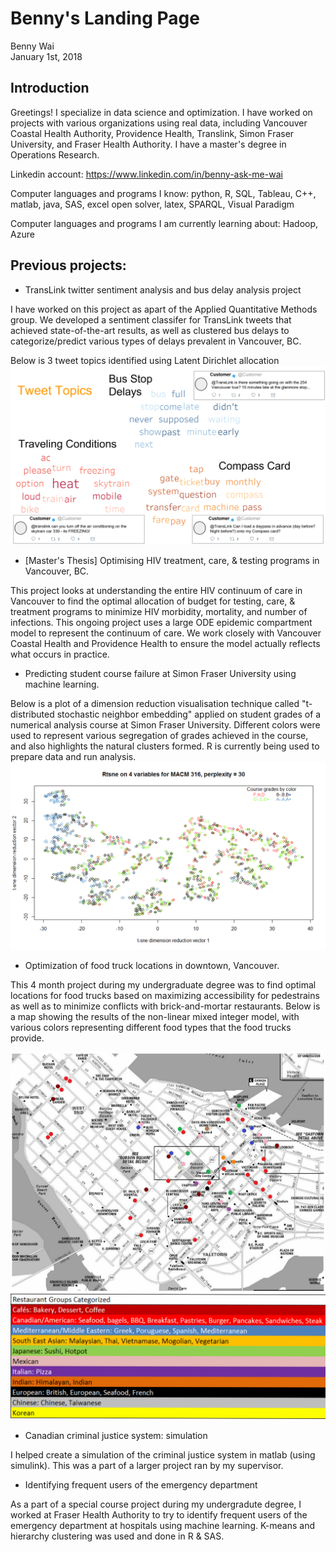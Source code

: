 # Benny's Landing Page
Benny Wai  
January 1st, 2018



## Introduction

Greetings! I specialize in data science and optimization. I have worked on projects with various organizations using real data, including Vancouver Coastal Health Authority, Providence Health, Translink, Simon Fraser University, and Fraser Health Authority. I have a master's degree in Operations Research.

Linkedin account: https://www.linkedin.com/in/benny-ask-me-wai

Computer languages and programs I know: python, R, SQL, Tableau, C++, matlab, java, SAS, excel open solver, latex, SPARQL, Visual Paradigm

Computer languages and programs I am currently learning about: Hadoop, Azure

## Previous projects: 

- TransLink twitter sentiment analysis and bus delay analysis project

I have worked on this project as apart of the Applied Quantitative Methods group. We developed a sentiment classifer for TransLink tweets that achieved state-of-the-art results, as well as clustered bus delays to categorize/predict various types of delays prevalent in Vancouver, BC.

Below is 3 tweet topics identified using Latent Dirichlet allocation
![](MD_files/figure-html/tweet_topics.PNG)

- [Master's Thesis] Optimising HIV treatment, care, & testing programs in Vancouver, BC. 

This project looks at understanding the entire HIV continuum of care in Vancouver to find the optimal allocation of budget for testing, care, & treatment programs to minimize HIV morbidity, mortality, and number of infections. This ongoing project uses a large ODE epidemic compartment model to represent the continuum of care. We work closely with Vancouver Coastal Health and Providence Health to ensure the model actually reflects what occurs in practice.

- Predicting student course failure at Simon Fraser University using machine learning.

Below is a plot of a dimension reduction visualisation technique called "t-distributed stochastic neighbor embedding" applied on student grades of a numerical analysis course at Simon Fraser University. Different colors were used to represent various segregation of grades achieved in the course, and also highlights the natural clusters formed. R is currently being used to prepare data and run analysis. 
![](MD_files/figure-html/4colors_rtsne30.png)

- Optimization of food truck locations in downtown, Vancouver. 

This 4 month project during my undergraduate degree was to find optimal locations for food trucks based on maximizing accessibility for pedestrains as well as to minimize conflicts with brick-and-mortar restaurants. Below is a map showing the results of the non-linear mixed integer model, with various colors representing different food types that the food trucks provide.

<img src="MD_files/figure-html/ftmap.png" alt="food truck result map" class="inline"/>

<img src="MD_files/figure-html/legend.png" alt="food truck legend" class="inline"/>

- Canadian criminal justice system: simulation

I helped create a simulation of the criminal justice system in matlab (using simulink). This was a part of a larger project ran by my supervisor. 

- Identifying frequent users of the emergency department

As a part of a special course project during my undergradute degree, I worked at Fraser Health Authority to try to identify frequent users of the emergency department at hospitals using machine learning. K-means and hierarchy clustering was used and done in R & SAS.
